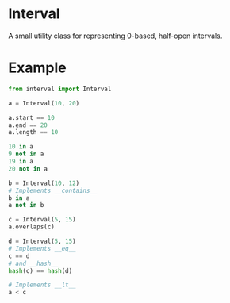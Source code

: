 # Interval

A small utility class for representing 0-based, half-open intervals.

# Example

```python
from interval import Interval

a = Interval(10, 20)

a.start == 10
a.end == 20
a.length == 10

10 in a
9 not in a
19 in a
20 not in a

b = Interval(10, 12)
# Implements __contains__
b in a
a not in b

c = Interval(5, 15)
a.overlaps(c)

d = Interval(5, 15)
# Implements __eq__
c == d
# and __hash__
hash(c) == hash(d)

# Implements __lt__
a < c
```
